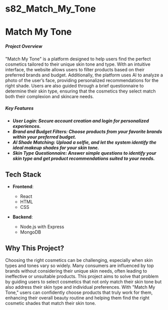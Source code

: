 

# s82_Match_My_Tone

<h1>Match My Tone</h1>


<h5>Project Overview</h5>
"Match My Tone" is a platform designed to help users find the perfect cosmetics tailored to their unique skin tone and 
type. With an intuitive interface, the website allows users to filter products based on their preferred brands
 and budget. Additionally, the platform uses AI to analyze a photo of the user’s face, providing personalized 
 recommendations for the right shade. Users are also guided through a brief questionnaire to determine their skin
  type, ensuring that the cosmetics they select match both their complexion and skincare needs.

<h5>Key Features<h5>

- **User Login**: Secure account creation and login for personalized experiences.
- **Brand and Budget Filters**: Choose products from your favorite brands within your preferred budget.
- **AI Shade Matching**: Upload a selfie, and let the system identify the ideal makeup shades for your skin tone.
- **Skin Type Questionnaire**: Answer simple questions to identify your skin type and get product recommendations suited to your needs.

## Tech Stack 

- **Frontend**:
  - React
  - HTML
  - CSS

- **Backend**:
  - Node.js with Express
  - MongoDB

## Why This Project?

Choosing the right cosmetics can be challenging, especially when skin types and tones vary so widely. Many consumers are influenced by top brands without considering their unique skin needs, often leading to ineffective or unsuitable products. This project aims to solve that problem by guiding users to select cosmetics that not only match their skin tone but also address their skin type and individual preferences. With "Match My Tone," users can confidently choose products that truly work for them, enhancing their overall beauty routine and helping them find the right cosmetic shades that match their skin tone.


